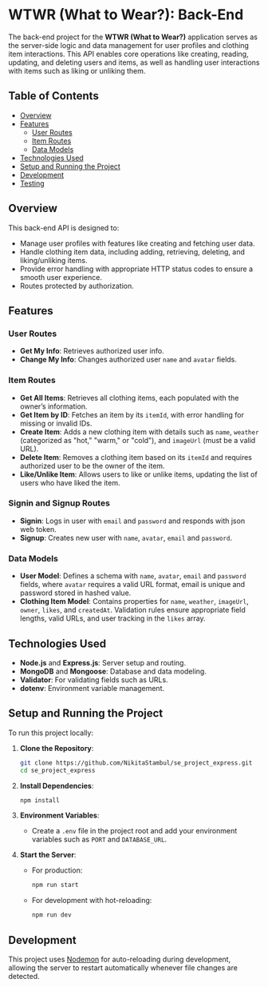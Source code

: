 # WTWR (What to Wear?): Back-End

The back-end project for the **WTWR (What to Wear?)** application serves as the server-side logic and data management for user profiles and clothing item interactions. This API enables core operations like creating, reading, updating, and deleting users and items, as well as handling user interactions with items such as liking or unliking them.

## Table of Contents
- [Overview](#overview)
- [Features](#features)
  - [User Routes](#user-routes)
  - [Item Routes](#item-routes)
  - [Data Models](#data-models)
- [Technologies Used](#technologies-used)
- [Setup and Running the Project](#setup-and-running-the-project)
- [Development](#development)
- [Testing](#testing)

## Overview

This back-end API is designed to:
- Manage user profiles with features like creating and fetching user data.
- Handle clothing item data, including adding, retrieving, deleting, and liking/unliking items.
- Provide error handling with appropriate HTTP status codes to ensure a smooth user experience.
- Routes protected by authorization.

## Features

### User Routes

- **Get My Info**: Retrieves authorized user info.
- **Change My Info**: Changes authorized user `name` and `avatar` fields.

### Item Routes

- **Get All Items**: Retrieves all clothing items, each populated with the owner’s information.
- **Get Item by ID**: Fetches an item by its `itemId`, with error handling for missing or invalid IDs.
- **Create Item**: Adds a new clothing item with details such as `name`, `weather` (categorized as "hot," "warm," or "cold"), and `imageUrl` (must be a valid URL).
- **Delete Item**: Removes a clothing item based on its `itemId` and requires authorized user to be the owner of the item.
- **Like/Unlike Item**: Allows users to like or unlike items, updating the list of users who have liked the item.

### Signin and Signup Routes

- **Signin**: Logs in user with `email` and `password` and responds with json web token.
- **Signup**: Creates new user with `name`, `avatar`, `email` and `password`.

### Data Models

- **User Model**: Defines a schema with `name`, `avatar`, `email` and `password` fields, where `avatar` requires a valid URL format, email is unique and password stored in hashed value.
- **Clothing Item Model**: Contains properties for `name`, `weather`, `imageUrl`, `owner`, `likes`, and `createdAt`. Validation rules ensure appropriate field lengths, valid URLs, and user tracking in the `likes` array.

## Technologies Used
- **Node.js** and **Express.js**: Server setup and routing.
- **MongoDB** and **Mongoose**: Database and data modeling.
- **Validator**: For validating fields such as URLs.
- **dotenv**: Environment variable management.

## Setup and Running the Project

To run this project locally:

1. **Clone the Repository**:
   ```bash
   git clone https://github.com/NikitaStambul/se_project_express.git
   cd se_project_express
   ```

2. **Install Dependencies**:
   ```bash
   npm install
   ```

3. **Environment Variables**:
   - Create a `.env` file in the project root and add your environment variables such as `PORT` and `DATABASE_URL`.

4. **Start the Server**:
   - For production:
     ```bash
     npm run start
     ```
   - For development with hot-reloading:
     ```bash
     npm run dev
     ```

## Development

This project uses [Nodemon](https://nodemon.io/) for auto-reloading during development, allowing the server to restart automatically whenever file changes are detected.

